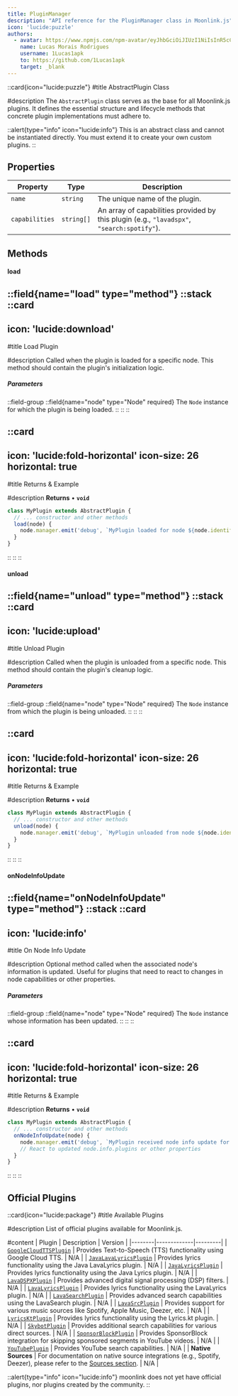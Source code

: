```yaml
---
title: PluginManager
description: "API reference for the PluginManager class in Moonlink.js"
icon: 'lucide:puzzle'
authors:
  - avatar: https://www.npmjs.com/npm-avatar/eyJhbGciOiJIUzI1NiIsInR5cCI6IkpXVCJ9.eyJhdmF0YXJVUkwiOiJodHRwczovL3MuZ3JhdmF0YXIuY29tL2F2YXRhci9hNmE5NDVhYjJiNzk1MjcyNzVjN2IwMWEyNWM1YzQ2NT9zaXplPTQ5NiZkZWZhdWx0PXJldHJvIn0.5hP6oyShhR-UWUi6KF-lA0cWmE_BJjvIFAwkYCGEZNo
    name: Lucas Morais Rodrigues
    username: 1Lucas1apk
    to: https://github.com/1Lucas1apk
    target: _blank
---
```


::card{icon="lucide:puzzle"}
#title
AbstractPlugin Class

#description
The `AbstractPlugin` class serves as the base for all Moonlink.js plugins. It defines the essential structure and lifecycle methods that concrete plugin implementations must adhere to.
<br>

::alert{type="info" icon="lucide:info"}
This is an abstract class and cannot be instantiated directly. You must extend it to create your own custom plugins.
::

## Properties

| Property | Type | Description |
|----------|------|-------------|
| `name` | `string` | The unique name of the plugin. |
| `capabilities` | `string[]` | An array of capabilities provided by this plugin (e.g., `"lavadspx"`, `"search:spotify"`). |

## Methods

#### load
::field{name="load" type="method"}
::stack
  ::card
  ---
  icon: 'lucide:download'
  ---
  #title
  Load Plugin

  #description
  Called when the plugin is loaded for a specific node. This method should contain the plugin's initialization logic.
  <br>
  <h5>Parameters</h5>

  ::field-group
    ::field{name="node" type="Node" required}
    The `Node` instance for which the plugin is being loaded.
    ::
  ::
  ::

  ::card
  ---
  icon: 'lucide:fold-horizontal'
  icon-size: 26
  horizontal: true
  ---
  #title
  Returns & Example

  #description
  **Returns**
  • **`void`**

  ```js
  class MyPlugin extends AbstractPlugin {
    // ... constructor and other methods
    load(node) {
      node.manager.emit('debug', `MyPlugin loaded for node ${node.identifier}`);
    }
  }
  ```
  ::
::
::

#### unload
::field{name="unload" type="method"}
::stack
  ::card
  ---
  icon: 'lucide:upload'
  ---
  #title
  Unload Plugin

  #description
  Called when the plugin is unloaded from a specific node. This method should contain the plugin's cleanup logic.
  <br>
  <h5>Parameters</h5>

  ::field-group
    ::field{name="node" type="Node" required}
    The `Node` instance from which the plugin is being unloaded.
    ::
  ::
  ::

  ::card
  ---
  icon: 'lucide:fold-horizontal'
  icon-size: 26
  horizontal: true
  ---
  #title
  Returns & Example

  #description
  **Returns**
  • **`void`**

  ```js
  class MyPlugin extends AbstractPlugin {
    // ... constructor and other methods
    unload(node) {
      node.manager.emit('debug', `MyPlugin unloaded from node ${node.identifier}`);
    }
  }
  ```
  ::
::
::

#### onNodeInfoUpdate
::field{name="onNodeInfoUpdate" type="method"}
::stack
  ::card
  ---
  icon: 'lucide:info'
  ---
  #title
  On Node Info Update

  #description
  Optional method called when the associated node's information is updated. Useful for plugins that need to react to changes in node capabilities or other properties.
  <br>
  <h5>Parameters</h5>

  ::field-group
    ::field{name="node" type="Node" required}
    The `Node` instance whose information has been updated.
    ::
  ::
  ::

  ::card
  ---
  icon: 'lucide:fold-horizontal'
  icon-size: 26
  horizontal: true
  ---
  #title
  Returns & Example

  #description
  **Returns**
  • **`void`**

  ```js
  class MyPlugin extends AbstractPlugin {
    // ... constructor and other methods
    onNodeInfoUpdate(node) {
      node.manager.emit('debug', `MyPlugin received node info update for node ${node.identifier}`);
      // React to updated node.info.plugins or other properties
    }
  }
  ```
  ::
::
::

## Official Plugins

::card{icon="lucide:package"}
#title
Available Plugins

#description
List of official plugins available for Moonlink.js.

#content
| Plugin | Description | Version |
|--------|-------------|---------|
| [`GoogleCloudTTSPlugin`](/api/plugins/google-cloud-tts-plugin) | Provides Text-to-Speech (TTS) functionality using Google Cloud TTS. | N/A |
| [`JavaLavaLyricsPlugin`](/api/plugins/java-lavalyrics-plugin) | Provides lyrics functionality using the Java LavaLyrics plugin. | N/A |
| [`JavaLyricsPlugin`](/api/plugins/java-lyrics-plugin) | Provides lyrics functionality using the Java Lyrics plugin. | N/A |
| [`LavaDSPXPlugin`](/api/plugins/lava-dspx-plugin) | Provides advanced digital signal processing (DSP) filters. | N/A |
| [`LavaLyricsPlugin`](/api/plugins/lava-lyrics-plugin) | Provides lyrics functionality using the LavaLyrics plugin. | N/A |
| [`LavaSearchPlugin`](/api/plugins/lava-search-plugin) | Provides advanced search capabilities using the LavaSearch plugin. | N/A |
| [`LavaSrcPlugin`](/api/plugins/lava-src-plugin) | Provides support for various music sources like Spotify, Apple Music, Deezer, etc. | N/A |
| [`LyricsKtPlugin`](/api/plugins/lyrics-kt-plugin) | Provides lyrics functionality using the Lyrics.kt plugin. | N/A |
| [`SkybotPlugin`](/api/plugins/skybot-plugin) | Provides additional search capabilities for various direct sources. | N/A |
| [`SponsorBlockPlugin`](/api/plugins/sponsor-block-plugin) | Provides SponsorBlock integration for skipping sponsored segments in YouTube videos. | N/A |
| [`YouTubePlugin`](/api/plugins/youtube-plugin) | Provides YouTube search capabilities. | N/A |
| **Native Sources** | For documentation on native source integrations (e.g., Spotify, Deezer), please refer to the [Sources section](/api/sources). | N/A |

::alert{type="info" icon="lucide:info"}
moonlink does not yet have official plugins, nor plugins created by the community.
::
